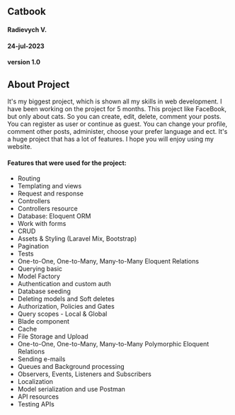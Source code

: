 ## Catbook

#### Radievych V.
#### 24-jul-2023
#### version 1.0



## About Project

It's my biggest project, which is shown all my skills in web development. I have been working on the project for 5 months.
This project like FaceBook, but only about cats. So you can create, edit, delete, comment your posts. You can register as user or continue as guest.
You can change your profile, comment other posts, administer, choose your prefer language and ect. It's a huge project that has a lot of features.
I hope you will enjoy using my website.

#### Features that were used for the project:

- Routing
- Templating and views
- Request and response
- Controllers
- Controllers resource
- Database: Eloquent ORM
- Work with forms
- CRUD
- Assets & Styling (Laravel Mix, Bootstrap)
- Pagination
- Tests
- One-to-One, One-to-Many, Many-to-Many Eloquent Relations
- Querying basic
- Model Factory
- Authentication and custom auth
- Database seeding
- Deleting models and Soft deletes
- Authorization, Policies and Gates
- Query scopes - Local & Global
- Blade component
- Cache
- File Storage and Upload
- One-to-One, One-to-Many, Many-to-Many Polymorphic Eloquent Relations
- Sending e-mails
- Queues and Background processing
- Observers, Events, Listeners and Subscribers
- Localization
- Model serialization and use Postman
- API resources
- Testing APIs
